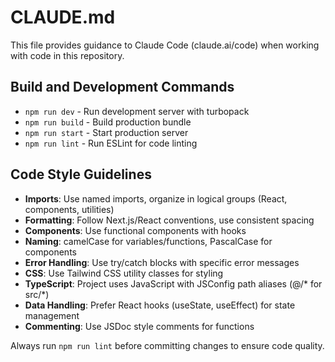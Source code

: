 # CLAUDE.md

This file provides guidance to Claude Code (claude.ai/code) when working with code in this repository.

## Build and Development Commands
- `npm run dev` - Run development server with turbopack
- `npm run build` - Build production bundle
- `npm run start` - Start production server
- `npm run lint` - Run ESLint for code linting

## Code Style Guidelines
- **Imports**: Use named imports, organize in logical groups (React, components, utilities)
- **Formatting**: Follow Next.js/React conventions, use consistent spacing
- **Components**: Use functional components with hooks
- **Naming**: camelCase for variables/functions, PascalCase for components
- **Error Handling**: Use try/catch blocks with specific error messages
- **CSS**: Use Tailwind CSS utility classes for styling
- **TypeScript**: Project uses JavaScript with JSConfig path aliases (@/* for src/*)
- **Data Handling**: Prefer React hooks (useState, useEffect) for state management
- **Commenting**: Use JSDoc style comments for functions

Always run `npm run lint` before committing changes to ensure code quality.